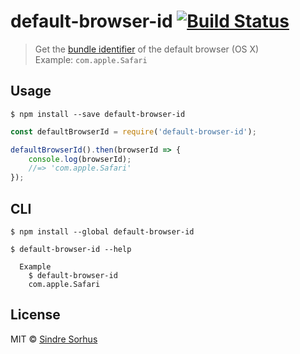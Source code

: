 # default-browser-id [![Build Status](https://travis-ci.org/sindresorhus/default-browser-id.svg?branch=master)](https://travis-ci.org/sindresorhus/default-browser-id)

> Get the [bundle identifier](https://developer.apple.com/library/Mac/documentation/General/Reference/InfoPlistKeyReference/Articles/CoreFoundationKeys.html#//apple_ref/doc/plist/info/CFBundleIdentifier) of the default browser (OS X)  
> Example: `com.apple.Safari`


## Usage

```
$ npm install --save default-browser-id
```

```js
const defaultBrowserId = require('default-browser-id');

defaultBrowserId().then(browserId => {
	console.log(browserId);
	//=> 'com.apple.Safari'
});
```


## CLI

```
$ npm install --global default-browser-id
```

```
$ default-browser-id --help

  Example
    $ default-browser-id
    com.apple.Safari
```


## License

MIT © [Sindre Sorhus](https://sindresorhus.com)
